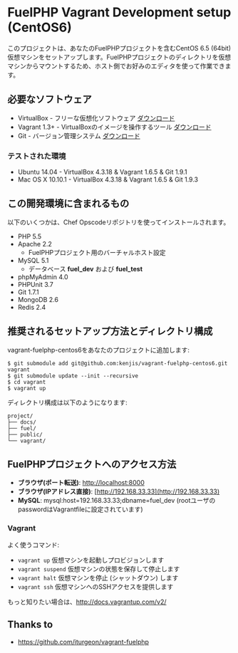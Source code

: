 # FuelPHP Vagrant Development setup (CentOS6)

このプロジェクトは、あなたのFuelPHPプロジェクトを含むCentOS 6.5 (64bit) 仮想マシンをセットアップします。FuelPHPプロジェクトのディレクトリを仮想マシンからマウントするため、ホスト側でお好みのエディタを使って作業できます。

## 必要なソフトウェア

* VirtualBox - フリーな仮想化ソフトウェア [ダウンロード](https://www.virtualbox.org/wiki/Downloads)
* Vagrant 1.3+ - VirtualBoxのイメージを操作するツール [ダウンロード](http://downloads.vagrantup.com/)
* Git - バージョン管理システム [ダウンロード](http://git-scm.com/downloads)

### テストされた環境

* Ubuntu 14.04     - VirtualBox 4.3.18 & Vagrant 1.6.5 & Git 1.9.1
* Mac OS X 10.10.1 - VirtualBox 4.3.18 & Vagrant 1.6.5 & Git 1.9.3

## この開発環境に含まれるもの

以下のいくつかは、Chef Opscodeリポジトリを使ってインストールされます。

* PHP 5.5
* Apache 2.2
  * FuelPHPプロジェクト用のバーチャルホスト設定
* MySQL 5.1
  * データベース **fuel_dev** および **fuel_test**
* phpMyAdmin 4.0
* PHPUnit 3.7
* Git 1.7.1
* MongoDB 2.6
* Redis 2.4

## 推奨されるセットアップ方法とディレクトリ構成

vagrant-fuelphp-centos6をあなたのプロジェクトに追加します:

	$ git submodule add git@github.com:kenjis/vagrant-fuelphp-centos6.git vagrant
	$ git submodule update --init --recursive
	$ cd vagrant
	$ vagrant up

ディレクトリ構成は以下のようになります:

	project/
	├── docs/
	├── fuel/
	├── public/
	└── vagrant/

## FuelPHPプロジェクトへのアクセス方法

* **ブラウザ(ポート転送)**: [http://localhost:8000](http://localhost:8000)
* **ブラウザ(IPアドレス直接)**: [http://192.168.33.33](http://192.168.33.33)
* **MySQL**: mysql:host=192.168.33.33;dbname=fuel_dev (rootユーザのpasswordはVagrantfileに設定されています)

### Vagrant

よく使うコマンド:

* `vagrant up` 仮想マシンを起動しプロビジョンします
* `vagrant suspend` 仮想マシンの状態を保存して停止します
* `vagrant halt` 仮想マシンを停止 (シャットダウン) します
* `vagrant ssh` 仮想マシンへのSSHアクセスを提供します

もっと知りたい場合は、http://docs.vagrantup.com/v2/

## Thanks to

* https://github.com/iturgeon/vagrant-fuelphp
